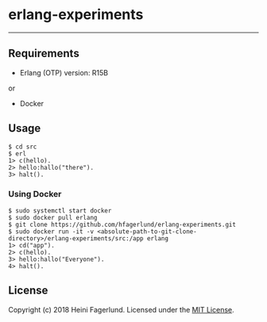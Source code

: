 # erlang-experiments

- - -

## Requirements

* Erlang (OTP) version: R15B

or

* Docker

## Usage

```
$ cd src
$ erl
1> c(hello).
2> hello:hallo("there").
3> halt().

```

### Using Docker

```
$ sudo systemctl start docker
$ sudo docker pull erlang
$ git clone https://github.com/hfagerlund/erlang-experiments.git
$ sudo docker run -it -v <absolute-path-to-git-clone-directory>/erlang-experiments/src:/app erlang
1> cd("app").
2> c(hello).
3> hello:hallo("Everyone").
4> halt().

```

## License
Copyright (c) 2018 Heini Fagerlund. Licensed under the [MIT License](https://github.com/hfagerlund/erlang-experiments/blob/master/LICENSE).

